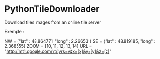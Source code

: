 PythonTileDownloader
====================

Download tiles images from an online tile server

Exemple :

NW = {"lat" : 48.864771, "long" : 2.266531} 
SE = {"lat" : 48.819185, "long" : 2.368555}
ZOOM = [10, 11, 12, 13, 14]
URL = "http://mt1.google.com/vt/lyrs=y&x=[x]&y=[y]&z=[z]"
